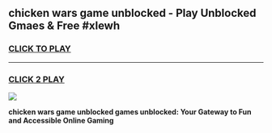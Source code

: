 
## chicken wars game unblocked - Play Unblocked Gmaes & Free #xlewh
<h3>
<a href="https://premium.freeplayer.one?title=chicken_wars_game_unblocked&ref=03M">CLICK TO PLAY</a></h3>
<hr>

<h3>
<a href="https://premium.freeplayer.one?title=chicken_wars_game_unblocked&ref=03M">CLICK 2 PLAY</a>
  
</h3>

<a href="https://premium.freeplayer.one?title=chicken_wars_game_unblocked&ref=03M"><img src="https://clearcache.store/games.png"></a>


**chicken wars game unblocked games unblocked: Your Gateway to Fun and Accessible Online Gaming**
